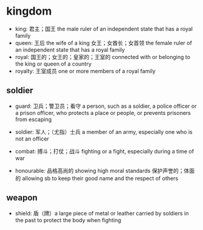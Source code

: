 # kingdom

- king: 君主；国王 the male ruler of an independent state that has a royal family
- queen: 王后 the wife of a king 女王；女酋长；女首领 the female ruler of an independent state that has a royal family
- royal: 国王的；女王的；皇家的；王室的 connected with or belonging to the king or queen of a country
- royalty: 王室成员 one or more members of a royal family

## soldier

- guard: 卫兵；警卫员；看守 a person, such as a soldier, a police officer or a prison officer, who protects a place or people, or prevents prisoners from escaping
- soldier: 军人；（尤指）士兵 a member of an army, especially one who is not an officer

- combat: 搏斗；打仗；战斗 fighting or a fight, especially during a time of war
- honourable: 品格高尚的 showing high moral standards 保护声誉的；体面的 allowing sb to keep their good name and the respect of others

## weapon

- shield: 盾（牌）a large piece of metal or leather carried by soldiers in the past to protect the body when fighting

